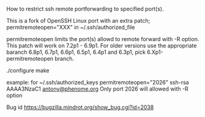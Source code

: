 How to restrict ssh remote portforwarding to specified port(s).

This is a fork of OpenSSH Linux port with an extra patch; permitremoteopen="XXX" in ~/.ssh/authorized_file  

permitremoteopen limits the port(s) allowd to remote forward with -R option.
This patch will work on 7.2p1 - 6.9p1. For older versions use the appropriate baranch 6.8p1, 6.7p1, 6.6p1, 6.5p1, 6.4p1 and 6.3p1, pick 6.Xp1-permitremoteopen branch.  

./configure
make 

example: for ~/.ssh/authorized_keys
permitremoteopen="2026" ssh-rsa AAAA3NzaC1 antony@phenome.org
Only port 2026 will allowed with -R option 

Bug id https://bugzilla.mindrot.org/show_bug.cgi?id=2038
